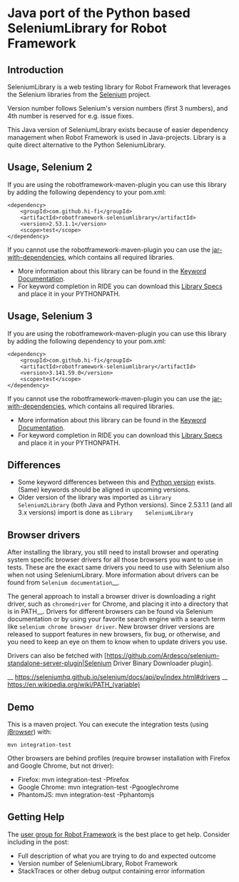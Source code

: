 Java port of the Python based SeleniumLibrary for Robot Framework
==========================================================================

Introduction
------------

SeleniumLibrary is a web testing library for Robot Framework that leverages
the Selenium libraries from the [Selenium](http://docs.seleniumhq.org) project.

Version number follows Selenium's version numbers (first 3 numbers), and 4th number is reserved for e.g. issue fixes.

This Java version of SeleniumLibrary exists because of easier dependency management when Robot Framework is used in Java-projects. Library is a quite direct alternative to the Python SeleniumLibrary.

Usage, Selenium 2
-----------------
If you are using the robotframework-maven-plugin you can
use this library by adding the following dependency to 
your pom.xml:

    <dependency>
        <groupId>com.github.hi-fi</groupId>
        <artifactId>robotframework-seleniumlibrary</artifactId>
        <version>2.53.1.1</version>
        <scope>test</scope>
    </dependency>

If you cannot use the robotframework-maven-plugin you can use the
[jar-with-dependencies](http://central.maven.org/maven2/com/github/hi-fi/robotframework-seleniumlibrary/2.53.1.1/robotframework-seleniumlibrary-2.53.1.1-jar-with-dependencies.jar),
which contains all required libraries.

* More information about this library can be found in the
  [Keyword Documentation](http://central.maven.org/maven2/com/github/hi-fi/robotframework-seleniumlibrary/2.53.1.1/robotframework-seleniumlibrary-2.53.1.1.html).
* For keyword completion in RIDE you can download this
  [Library Specs](http://central.maven.org/maven2/com/github/hi-fi/robotframework-seleniumlibrary/2.53.1.1/robotframework-seleniumlibrary-2.53.1.1.xml)
  and place it in your PYTHONPATH.


Usage, Selenium 3
-----------------

If you are using the robotframework-maven-plugin you can
use this library by adding the following dependency to 
your pom.xml:

    <dependency>
        <groupId>com.github.hi-fi</groupId>
        <artifactId>robotframework-seleniumlibrary</artifactId>
        <version>3.141.59.0</version>
        <scope>test</scope>
    </dependency>

If you cannot use the robotframework-maven-plugin you can use the
[jar-with-dependencies](http://central.maven.org/maven2/com/github/hi-fi/robotframework-seleniumlibrary/3.141.59.0/robotframework-seleniumlibrary-3.141.59.0-jar-with-dependencies.jar),
which contains all required libraries.

* More information about this library can be found in the
  [Keyword Documentation](http://central.maven.org/maven2/com/github/hi-fi/robotframework-seleniumlibrary/3.141.59.0/robotframework-seleniumlibrary-3.141.59.0.html).
* For keyword completion in RIDE you can download this
  [Library Specs](http://central.maven.org/maven2/com/github/hi-fi/robotframework-seleniumlibrary/3.141.59.0/robotframework-seleniumlibrary-3.141.59.0.xml)
  and place it in your PYTHONPATH.

Differences
-----------

* Some keyword differences between this and [Python version](https://github.com/robotframework/SeleniumLibrary) exists. (Same) keywords should be aligned in upcoming versions.
* Older version of the library was imported as `Library    Selenium2Library` (both Java and Python versions). Since 2.53.1.1 (and all 3.x versions) import is done as `Library    SeleniumLibrary`


Browser drivers
---------------

After installing the library, you still need to install browser and
operating system specific browser drivers for all those browsers you
want to use in tests. These are the exact same drivers you need to use with
Selenium also when not using SeleniumLibrary. More information about
drivers can be found from `Selenium documentation`__.

The general approach to install a browser driver is downloading a right
driver, such as ``chromedriver`` for Chrome, and placing it into
a directory that is in PATH__. Drivers for different browsers
can be found via Selenium documentation or by using your favorite
search engine with a search term like ``selenium chrome browser driver``.
New browser driver versions are released to support features in
new browsers, fix bug, or otherwise, and you need to keep an eye on them
to know when to update drivers you use.

Drivers can also be fetched with [https://github.com/Ardesco/selenium-standalone-server-plugin|Selenium Driver Binary Downloader plugin].

__ https://seleniumhq.github.io/selenium/docs/api/py/index.html#drivers
__ https://en.wikipedia.org/wiki/PATH_(variable)

Demo
----

This is a maven project. You can execute the integration tests (using [jBrowser](https://github.com/machinepublishers/jbrowserdriver)) with:

    mvn integration-test
    
Other browsers are behind profiles (require browser installation with Firefox and Google Chrome, but not driver):

* Firefox: mvn integration-test -Pfirefox
* Google Chrome: mvn integration-test -Pgooglechrome
* PhantomJS: mvn integration-test -Pphantomjs 

Getting Help
------------

The [user group for Robot Framework](https://groups.google.com/forum/#!forum/robotframework-users)
is the best place to get help. Consider including in the post:
* Full description of what you are trying to do and expected outcome
* Version number of SeleniumLibrary, Robot Framework
* StackTraces or other debug output containing error information
